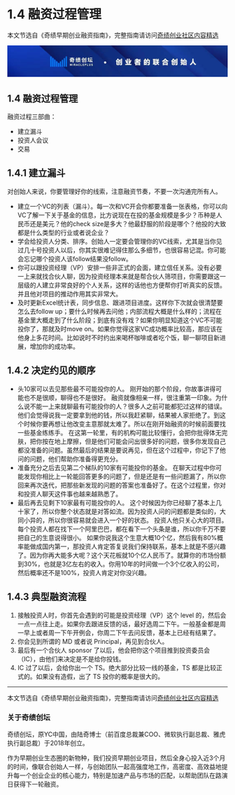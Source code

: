 # 1.4 融资过程管理
本文节选自《奇绩早期创业融资指南》，完整指南请访问[奇绩创业社区内容精选](https://apply.miracleplus.com/high_quality_content?s=PRteam&source_customized=GitHub)

![image](https://github.com/MricalePlus/MiraclePlus/blob/main/images/%E5%A5%87%E7%BB%A91.jpeg?raw=true)

## 1.4 融资过程管理
融资过程三部曲：
- 建立漏斗
- 投资人会议
- 交易

## 1.4.1 建立漏斗
对创始人来说，你要管理好你的线索，注意融资节奏，不要一次沟通完所有人。
- 建立一个VC的列表（漏斗）。每一次和VC开会你都要准备一张表格，你可以向VC了解一下关于基金的信息，比方说现在在投的基金规模是多少？币种是人民币还是美元？他的check size是多大？他最舒服的阶段是哪个？他投的大致都是什么类型的行业或者说企业？
- 学会给投资人分类、排序。创始人一定要会管理你的VC线索，尤其是当你见过几十号投资人以后，你其实很难记得住那么多细节，也很容易记混。你可能会忘记哪个投资人该follow结果没follow。
- 你可以跟投资经理（VP）安排一些非正式的会面，建立信任关系。没有必要一上来就找合伙人聊，因为投资经理本来就是帮合伙人筛项目，你需要跟这一层级的人建立非常良好的个人关系，这样的话他也方便帮你打听真实的反馈。并且他对项目的推动作用其实非常大。
- 及时更新Excel统计表，同步信息、跟进项目进度。这样你下次就会很清楚要怎么去follow up；要什么时候再去问他；内部流程大概是什么样的；流程在基金里大概走到了什么阶段；到底有没有戏？如果你明显知道这个VC不可能投你了，那就及时move on。如果你觉得这家VC成功概率比较高，那应该在他身上多花时间。比如说时不时约出来喝杯咖啡或者吃个饭，聊一聊项目新进展，增加你的成功率。

## 1.4.2 决定约见的顺序
- 头10家可以去见那些最不可能投你的人。
刚开始的那个阶段，你故事讲得可能也不是很顺，聊得也不是很好。
融资就像相亲一样，很注重第一印象。为什么说不能一上来就聊最有可能投你的人？很多人之前可能都犯过这样的错误。他们会觉得说我一定要拿到他的钱，所以我赶紧聊，结果被人家拒绝了。到这个时候你要再想让他改变主意那就太难了。所以在刚开始融资的时候前面要找一些基金练练手。
在这第一轮里，有的机构可能比较懂行，会把你批得体无完肤，把你按在地上摩擦，但是他们可能会问出很多好的问题，很多你发现自己都没准备的问题。虽然最后的结果是要说再见，但在这个过程中，你记下了他问的问题，他们帮助你准备得更充分。
- 准备充分之后去见第二个梯队的10家有可能投你的基金。
在聊天过程中你可能发现你相比上一轮能回答更多的问题了，但是还是有一些问题漏了，所以你回来再次迭代，把那些新发现的问题的答案也准备好了。在这个过程里，你对和投资人聊天这件事也越来越熟悉了。
- 最后再去见剩下10家最有可能投你的人。
这个时候因为你已经聊了基本上几十家了，所以你整个状态就是对答如流。因为投资人问的问题都是类似的，大同小异的，所以你很容易就会进入一个好的状态。
投资人他只关心大的项目。每个投资人都在找下一个阿里巴巴，都在看下一个头条是谁，所以你千万不要把自己的生意说得很小。
如果你说我这个生意大概10个亿，然后我有80%概率能做成国内第一，那投资人肯定答复说我们保持联系，基本上就是不感兴趣了。因为你再大能多大呢？这个天花板就10个亿人民币了。就算你的市场份额到30%，也就是3亿左右的收入。你用10年的时间做一个3个亿收入的公司，然后概率还不是100%，投资人肯定对你没兴趣。
## 1.4.3 典型融资流程
1. 接触投资人时，你首先会遇到的可能是投资经理（VP）这个 level 的，然后会一点一点往上走。如果你去跟进反馈的话，最好选周二下午。一般基金都是周一早上或者周一下午开例会，你周二下午去问反馈，基本上已经有结果了。
2. 你会见到所谓的 MD 或者说 Principal，再见到合伙人。
3. 最后有一个合伙人 sponsor 了以后，他会把你这个项目推到投资委员会（IC），由他们来决定是不是给你投钱。
4. IC 过了以后，会给你出一个 TS。绝大部分比较一线的基金，TS 都是比较正式的。如果没有造假，出了 TS 投你的概率是很大的。

---
本文节选自《奇绩早期创业融资指南》，完整指南请访问[奇绩创业社区内容精选](https://apply.miracleplus.com/high_quality_content?s=PRteam&source_customized=GitHub)

### 关于奇绩创坛

奇绩创坛，原YC中国，由陆奇博士（前百度总裁兼COO、微软执行副总裁、雅虎执行副总裁）于2018年创立。

作为早期创业生态圈的新物种，我们投资早期创业项目，然后全身心投入近3个月的时间，像联合创始人一样，与创始团队一起高强度地工作，高密度、高效益地提升每一个创业企业的核心能力，特别是加速产品与市场的匹配，以帮助团队在路演日获得下一轮融资。

